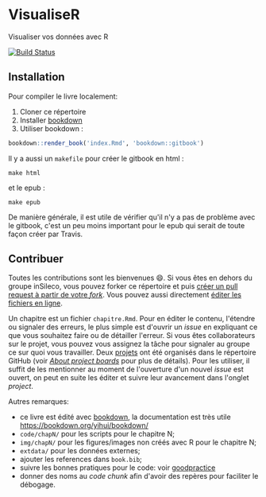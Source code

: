 # VisualiseR

Visualiser vos données avec R

[![Build Status](https://travis-ci.org/inSileco/VisualiseR.svg?branch=devel)](https://travis-ci.org/inSileco/VisualiseR)



## Installation

Pour compiler le livre localement:

1. Cloner ce répertoire
2. Installer [bookdown](https://github.com/rstudio/bookdownw/)
3. Utiliser bookdown :

```R
bookdown::render_book('index.Rmd', 'bookdown::gitbook')
```

Il y a aussi un `makefile` pour créer le gitbook en html :

```
make html
```

et le epub :

```
make epub
```

De manière générale, il est utile de vérifier qu'il n'y a pas de problème avec le gitbook, c'est un peu moins important pour le epub qui serait de toute façon créer par Travis.


## Contribuer

Toutes les contributions sont les bienvenues :smile:.
Si vous êtes en dehors du groupe inSileco, vous pouvez forker ce répertoire et puis [créer un pull request à partir de votre *fork*](https://help.github.com/articles/creating-a-pull-request-from-a-fork/). Vous pouvez aussi directement [éditer les fichiers en ligne](https://help.github.com/articles/editing-files-in-another-user-s-repository/).

Un chapitre est un fichier `chapitre.Rmd`. Pour en éditer le contenu, l'étendre ou signaler des erreurs, le plus simple est d'ouvrir un *issue* en expliquant ce que vous souhaitez faire ou de détailler l'erreur. Si vous êtes collaborateurs sur le projet, vous pouvez vous assignez la tâche pour signaler au groupe ce sur quoi vous travailler.
Deux [projets](https://github.com/inSileco/VisualiseR/projects) ont été organisés dans le répertoire GitHub (voir [*About project boards*](https://help.github.com/articles/about-project-boards/) pour plus de détails). Pour les utiliser, il suffit de les mentionner au moment de l'ouverture d'un nouvel *issue* est ouvert, on peut en suite les éditer et suivre leur avancement dans l'onglet *project*.

Autres remarques:

- ce livre est édité avec [bookdown](https://github.com/rstudio/bookdownw/), la documentation est très utile https://bookdown.org/yihui/bookdown/
- `code/chapN/` pour les scripts pour le chapitre N;
- `img/chapN/` pour les figures/images non créés avec R pour le chapitre N;
- `extdata/` pour les données externes;
- ajouter les references dans `book.bib`;
- suivre les bonnes pratiques pour le code: voir [goodpractice](https://github.com/MangoTheCat/goodpractice)
- donner des noms au *code chunk* afin d'avoir des repères pour faciliter le débogage.
